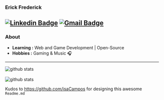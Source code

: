 ### Erick Frederick
[![Linkedin Badge](https://img.shields.io/badge/-Erick_Frederick-blue?style=flat-square&logo=Linkedin&logoColor=white&link=https://www.linkedin.com/in/erick-frederick-c/?locale=en_US)](https://www.linkedin.com/in/erick-frederick-c/) [![Gmail Badge](https://img.shields.io/badge/-contact@erickfrederick.com-c14438?style=flat-square&logo=Gmail&logoColor=white&link=mailto:contact@erickfrederick.com)](mailto:contact@erickfrederick.com)
---------------------------------------------------------------------------------------------------------------------------------------------------------------------------------
### About

-  **Learning :** Web and Game Development | Open-Source
-  **Hobbies :** Gaming & Music :headphones:
---------------------------------------------------------------------------------------------------------------------------------------------------------------------------------

![github stats](https://github-readme-stats.vercel.app/api?username=pepeien&show_icons=true&theme=tokyonight&include_all_commits=true&hide_title=true)
<br></br>
![github stats](https://github-readme-stats.anuraghazra1.vercel.app/api/top-langs/?username=pepeien&layout=compact&show_icons=true&theme=tokyonight&hide_title=true)

Kudos to https://github.com/isaCampos for designing this awesome `Readme.md`
